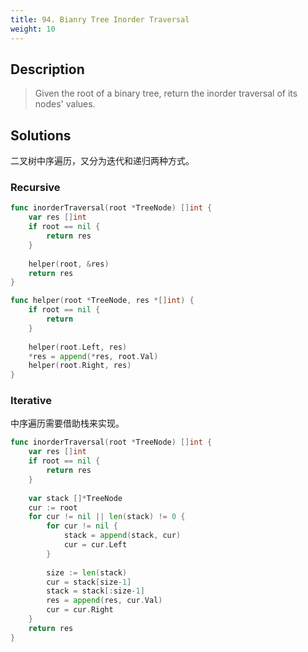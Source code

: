 ```yaml
---
title: 94. Bianry Tree Inorder Traversal
weight: 10
---
```

## Description
> Given the root of a binary tree, return the inorder traversal of its nodes' values.

## Solutions
二叉树中序遍历，又分为迭代和递归两种方式。

### Recursive
```go
func inorderTraversal(root *TreeNode) []int {
    var res []int
    if root == nil {
        return res
    }
    
    helper(root, &res)
    return res
}

func helper(root *TreeNode, res *[]int) {
    if root == nil {
        return 
    }
    
    helper(root.Left, res)
    *res = append(*res, root.Val)
    helper(root.Right, res)
}
```

### Iterative

中序遍历需要借助栈来实现。
```go
func inorderTraversal(root *TreeNode) []int {
    var res []int
    if root == nil {
        return res
    }
    
    var stack []*TreeNode
    cur := root 
    for cur != nil || len(stack) != 0 {
        for cur != nil {
            stack = append(stack, cur)
            cur = cur.Left
        }
        
        size := len(stack)
        cur = stack[size-1]
        stack = stack[:size-1]
        res = append(res, cur.Val)
        cur = cur.Right
    }
    return res
}
```
